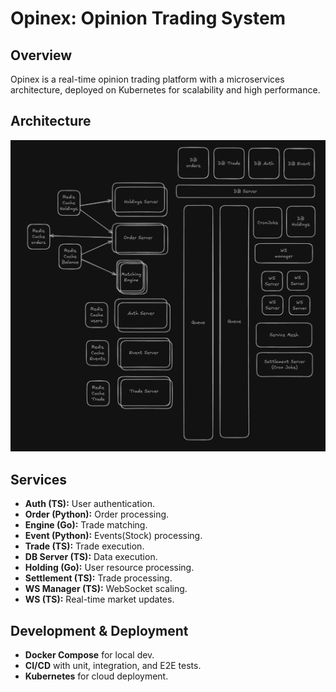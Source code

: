 # Opinex: Opinion Trading System

## Overview

Opinex is a real-time opinion trading platform with a microservices architecture, deployed on Kubernetes for scalability and high performance.

## Architecture

![Opinex Architecture](https://github.com/vanshpatelx/Opinex/blob/main/docs/image/Arch.png)


## Services

- **Auth (TS):** User authentication.
- **Order (Python):** Order processing.
- **Engine (Go):** Trade matching.
- **Event (Python):** Events(Stock) processing.
- **Trade (TS):** Trade execution.
- **DB Server (TS):** Data execution.
- **Holding (Go):** User resource processing.
- **Settlement (TS):** Trade processing.
- **WS Manager (TS):** WebSocket scaling.
- **WS (TS):** Real-time market updates.

## Development & Deployment

- **Docker Compose** for local dev.
- **CI/CD** with unit, integration, and E2E tests.
- **Kubernetes** for cloud deployment.
